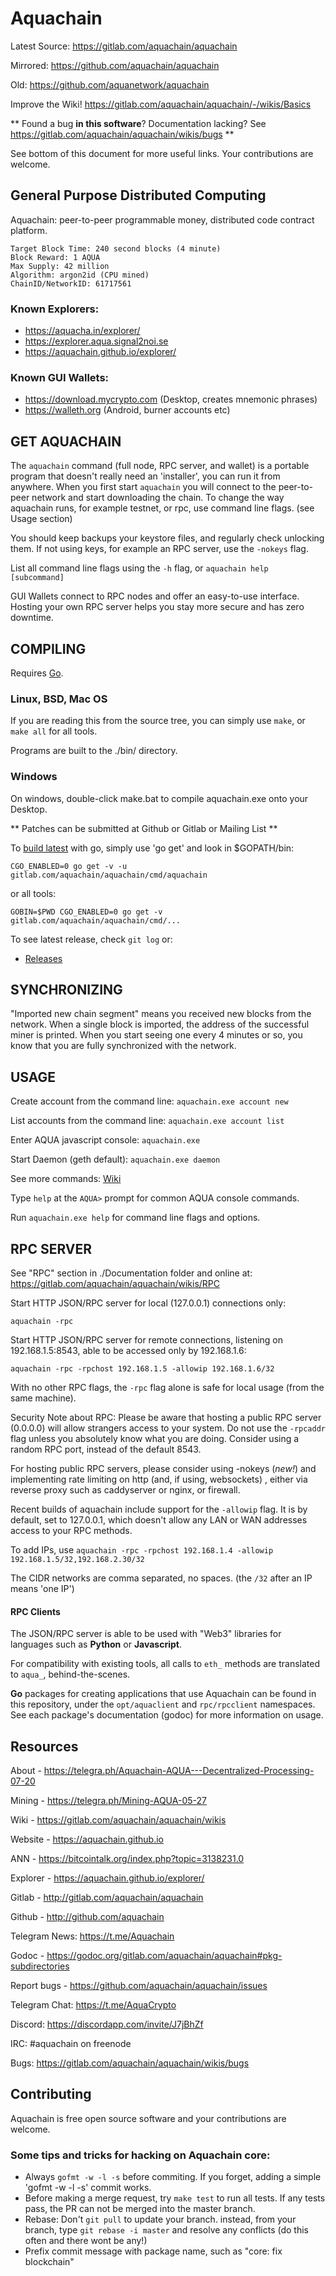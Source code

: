 # Aquachain

Latest Source: https://gitlab.com/aquachain/aquachain 

Mirrored: https://github.com/aquachain/aquachain

Old: https://github.com/aquanetwork/aquachain

Improve the Wiki! https://gitlab.com/aquachain/aquachain/-/wikis/Basics

** Found a bug **in this software**? Documentation lacking? See https://gitlab.com/aquachain/aquachain/wikis/bugs **

See bottom of this document for more useful links. Your contributions are welcome.

## General Purpose Distributed Computing

Aquachain: peer-to-peer programmable money, distributed code contract platform.

    Target Block Time: 240 second blocks (4 minute)
    Block Reward: 1 AQUA
    Max Supply: 42 million 
    Algorithm: argon2id (CPU mined)
    ChainID/NetworkID: 61717561

### Known Explorers:

  * https://aquacha.in/explorer/
  * https://explorer.aqua.signal2noi.se
  * https://aquachain.github.io/explorer/

### Known GUI Wallets:

  * https://download.mycrypto.com (Desktop, creates mnemonic phrases)
  * https://walleth.org (Android, burner accounts etc)

## GET AQUACHAIN

The `aquachain` command (full node, RPC server, and wallet) is a portable program 
that doesn't really need an 'installer', you can run it from anywhere. When you 
first start `aquachain` you will connect to the peer-to-peer network and start 
downloading the chain. To change the way aquachain runs, for example testnet, 
or rpc, use command line flags. (see Usage section)

You should keep backups your keystore files, and regularly check unlocking them.
If not using keys, for example an RPC server, use the `-nokeys` flag.

List all command line flags using the `-h` flag, or `aquachain help [subcommand]`

GUI Wallets connect to RPC nodes and offer an easy-to-use interface. Hosting your own RPC server helps you stay more secure and has zero downtime.

## COMPILING

Requires [Go](https://golang.org/dl).

### Linux, BSD, Mac OS

If you are reading this from the source tree, you can simply use `make`, or `make all` for all tools.

Programs are built to the ./bin/ directory.

### Windows

On windows, double-click make.bat to compile aquachain.exe onto your Desktop.

** Patches can be submitted at Github or Gitlab or Mailing List **

To [build latest](Documentation/Compiling.md) with go, simply use
'go get' and look in $GOPATH/bin:

	CGO_ENABLED=0 go get -v -u gitlab.com/aquachain/aquachain/cmd/aquachain

or all tools:

	GOBIN=$PWD CGO_ENABLED=0 go get -v gitlab.com/aquachain/aquachain/cmd/...

To see latest release, check `git log` or:

  * [Releases](https://github.com/aquanetwork/aquachain/releases/latest)

## SYNCHRONIZING

"Imported new chain segment" means you received new blocks from the network.
When a single block is imported, the address of the successful miner is printed.
When you start seeing one every 4 minutes or so, you know that you are fully synchronized with the network.

## USAGE

Create account from the command line: `aquachain.exe account new`

List accounts from the command line: `aquachain.exe account list`

Enter AQUA javascript console: `aquachain.exe`

Start Daemon (geth default): `aquachain.exe daemon`

See more commands: [Wiki](https://github.com/aquanetwork/aquachain/wiki/Basics)

Type `help` at the `AQUA>` prompt for common AQUA console commands.

Run `aquachain.exe help` for command line flags and options.

## RPC SERVER

See "RPC" section in ./Documentation folder and online at:
https://gitlab.com/aquachain/aquachain/wikis/RPC

Start HTTP JSON/RPC server for local (127.0.0.1) connections only:
	
	aquachain -rpc

Start HTTP JSON/RPC server for remote connections, listening on 192.168.1.5:8543,
able to be accessed only by 192.168.1.6:

	aquachain -rpc -rpchost 192.168.1.5 -allowip 192.168.1.6/32

With no other RPC flags, the `-rpc` flag alone is safe for local usage (from the same machine).

Security Note about RPC: Please be aware that hosting a public RPC server
(0.0.0.0) will allow strangers access to your system. Do not use the
`-rpcaddr` flag unless you absolutely know what you are doing. Consider using a random RPC port,
instead of the default 8543.

For hosting public RPC servers, please consider using -nokeys (*new!*) and implementing
rate limiting on http (and, if using, websockets) , either via reverse proxy such as
caddyserver or nginx, or firewall.

Recent builds of aquachain include support for the `-allowip` flag. It is by default,
set to 127.0.0.1, which doesn't allow any LAN or WAN addresses access to your RPC methods.

To add IPs, use  `aquachain -rpc -rpchost 192.168.1.4 -allowip 192.168.1.5/32,192.168.2.30/32`

The CIDR networks are comma separated, no spaces. (the `/32` after an IP means 'one IP')

#### RPC Clients

The JSON/RPC server is able to be used with "Web3" libraries for languages such
as **Python** or **Javascript**. 

For compatibility with existing tools, all calls to `eth_` methods are translated to `aqua_`, behind-the-scenes.

**Go** packages for creating applications that use Aquachain can be found in
this repository, under the `opt/aquaclient` and `rpc/rpcclient` namespaces. 
See each package's documentation (godoc) for more information on usage.

## Resources

About - https://telegra.ph/Aquachain-AQUA---Decentralized-Processing-07-20

Mining - https://telegra.ph/Mining-AQUA-05-27

Wiki - https://gitlab.com/aquachain/aquachain/wikis

Website - https://aquachain.github.io

ANN - https://bitcointalk.org/index.php?topic=3138231.0

Explorer - https://aquachain.github.io/explorer/

Gitlab - http://gitlab.com/aquachain/aquachain

Github - http://github.com/aquachain

Telegram News: https://t.me/Aquachain

Godoc - https://godoc.org/gitlab.com/aquachain/aquachain#pkg-subdirectories

Report bugs - https://github.com/aquachain/aquachain/issues

Telegram Chat: https://t.me/AquaCrypto

Discord: https://discordapp.com/invite/J7jBhZf

IRC: #aquachain on freenode

Bugs: https://gitlab.com/aquachain/aquachain/wikis/bugs

## Contributing

Aquachain is free open source software and your contributions are welcome.

### Some tips and tricks for hacking on Aquachain core:

  * Always `gofmt -w -l -s` before commiting. If you forget, adding a simple
    'gofmt -w -l -s' commit works.
  * Before making a merge request, try `make test` to run all tests. If any
    tests pass, the PR can not be merged into the master branch.
  * Rebase: Don't `git pull` to update your branch. instead, from your branch, type `git rebase -i master` and resolve any conflicts (do this often and there wont be any!)
  * Prefix commit message with package name, such as "core: fix blockchain"

